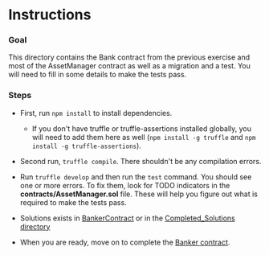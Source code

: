 # Instructions

### Goal
This directory contains the Bank contract from the previous exercise
and most of the AssetManager contract as well as a migration and a
test. You will need to fill in some details to make the tests pass.

### Steps
- First, run `npm install` to install dependencies.
  - If you don't have
  truffle or truffle-assertions installed globally, you will need to
  add them here as well (`npm install -g truffle` and `npm install -g
  truffle-assertions`).

- Second run, `truffle compile`. There shouldn't be any compilation errors.

- Run `truffle develop` and then run the `test` command. You should see
  one or more errors. To fix them, look for TODO indicators in the
  **contracts/AssetManager.sol** file. These will help you figure out what
  is required to make the tests pass.

- Solutions exists in [BankerContract](../BankerContract/) or in the [Completed_Solutions directory](../../../Completed_Solutions)

- When you are ready, move on to complete the [Banker contract](../BankerContract/README.md).
